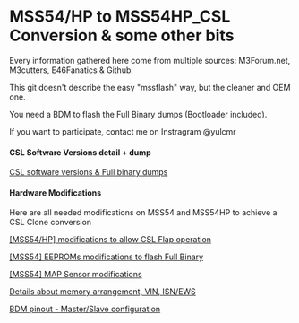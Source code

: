 # MSS54/HP to MSS54HP_CSL Conversion & some other bits

Every information gathered here come from multiple sources: M3Forum.net, M3cutters, E46Fanatics & Github.

This git doesn't describe the easy "mssflash" way, but the cleaner and OEM one.

You need a BDM to flash the Full Binary dumps (Bootloader included).

If you want to participate, contact me on Instragram @yulcmr

#### CSL Software Versions detail + dump

[CSL software versions & Full binary dumps](/CSL_full_binary_dump/csl_versions.mkd)

#### Hardware Modifications

Here are all needed modifications on MSS54 and MSS54HP to achieve a CSL Clone conversion

[[MSS54/HP] modifications to allow CSL Flap operation](/hardware_modifications/CSL_flap.mkd)

[[MSS54] EEPROMs modifications to flash Full Binary](/hardware_modifications/eeprom_chips.mkd)

[[MSS54] MAP Sensor modifications](/hardware_modifications/MAP_Sensor.mkd)

[Details about memory arrangement, VIN, ISN/EWS](/hardware_modifications/memory_arrangement.mkd)

[BDM pinout - Master/Slave configuration](/hardware_modifications/BDM.mkd)
